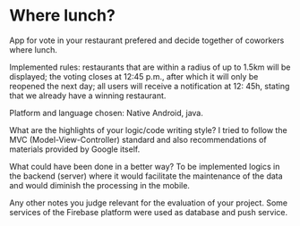 # Where lunch?
App for vote in your restaurant prefered and decide together of coworkers where lunch. 

Implemented rules:
restaurants that are within a radius of up to 1.5km will be displayed;
the voting closes at 12:45 p.m., after which it will only be reopened the next day;
all users will receive a notification at 12: 45h, stating that we already have a winning restaurant.

Platform and language chosen:
Native Android, java.

What are the highlights of your logic/code writing style?
I tried to follow the MVC (Model-View-Controller) standard and also recommendations of materials provided by Google itself.

What could have been done in a better way?
To be implemented logics in the backend (server) where it would facilitate the maintenance of the data and would diminish the processing in the mobile.

Any other notes you judge relevant for the evaluation of your project.
Some services of the Firebase platform were used as database and push service.
